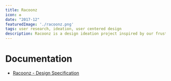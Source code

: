 ```yaml
---
title: Racoonz
icon: ♻️
date: "2017-12"
featuredImage: './racoonz.png'
tags: user research, ideation, user centered design
description: Racoonz is a design ideation project inspired by our frustations with learning proper waste-sorting techniques in Seattle.
---
```



# Documentation

- [Racoonz - Design Specification](https://www.dropbox.com/s/6fbq6wstqogi2kj/Racoonz%20-%20Design%20Specification.pdf?dl=0)
